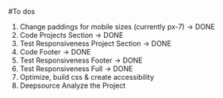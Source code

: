#To dos
1. Change paddings for mobile sizes (currently px-7) -> DONE
2. Code Projects Section -> DONE
3. Test Responsiveness Project Section -> DONE
4. Code Footer -> DONE
5. Test Responsiveness Footer -> DONE
6. Test Responsiveness Full -> DONE 
7. Optimize, build css & create accessibility
8. Deepsource Analyze the Project
